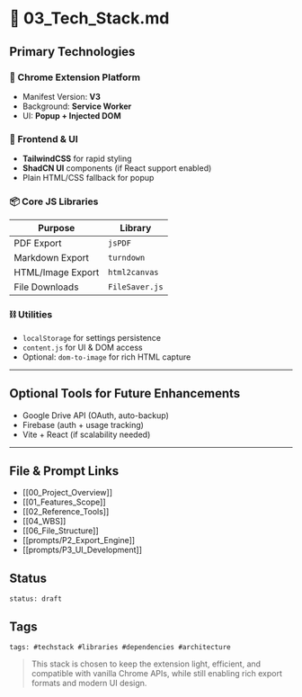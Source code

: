 # 🧱 03_Tech_Stack.md

## Primary Technologies

### 🧩 Chrome Extension Platform
- Manifest Version: **V3**
- Background: **Service Worker**
- UI: **Popup + Injected DOM**

### 🔧 Frontend & UI
- **TailwindCSS** for rapid styling
- **ShadCN UI** components (if React support enabled)
- Plain HTML/CSS fallback for popup

### 📦 Core JS Libraries
| Purpose           | Library         |
|------------------|-----------------|
| PDF Export       | `jsPDF`         |
| Markdown Export  | `turndown`      |
| HTML/Image Export| `html2canvas`   |
| File Downloads   | `FileSaver.js`  |

### ⛓️ Utilities
- `localStorage` for settings persistence
- `content.js` for UI & DOM access
- Optional: `dom-to-image` for rich HTML capture

---

## Optional Tools for Future Enhancements
- Google Drive API (OAuth, auto-backup)
- Firebase (auth + usage tracking)
- Vite + React (if scalability needed)

---

## File & Prompt Links
- [[00_Project_Overview]]
- [[01_Features_Scope]]
- [[02_Reference_Tools]]
- [[04_WBS]]
- [[06_File_Structure]]
- [[prompts/P2_Export_Engine]]
- [[prompts/P3_UI_Development]]

## Status
`status: draft`

## Tags
`tags: #techstack #libraries #dependencies #architecture`

> This stack is chosen to keep the extension light, efficient, and compatible with vanilla Chrome APIs, while still enabling rich export formats and modern UI design.

